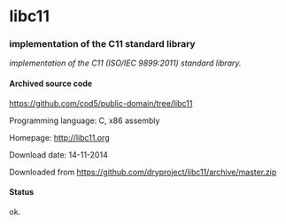 # libc11 #

### implementation of the C11 standard library  ###

*implementation of the C11 (ISO/IEC 9899:2011) standard library.*

#### Archived source code ####
https://github.com/cod5/public-domain/tree/libc11

Programming language: C, x86 assembly

Homepage: http://libc11.org

Download date: 14-11-2014

Downloaded from https://github.com/dryproject/libc11/archive/master.zip

#### Status ####
ok.

